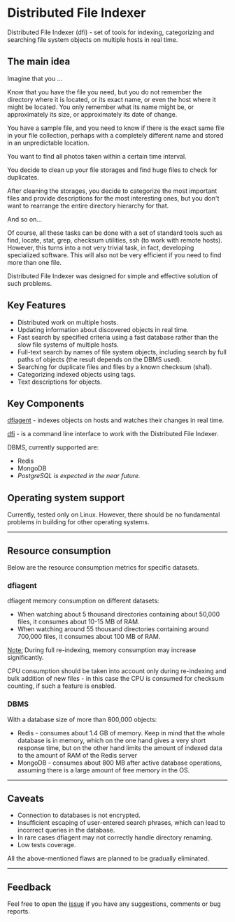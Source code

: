 Distributed File Indexer
==========

Distributed File Indexer (dfi) - set of tools for indexing, categorizing and searching
file system objects on multiple hosts in real time.

## The main idea

Imagine that you ...

Know that you have the file you need, but you do not remember the directory
where it is located, or its exact name, or even the host where it might be
located. You only remember what its name might be, or approximately its size,
or approximately its date of change.

You have a sample file, and you need to know if there is the exact same file in
your file collection, perhaps with a completely different name and stored in an
unpredictable location.

You want to find all photos taken within a certain time interval.

You decide to clean up your file storages and find huge files to check for
duplicates.

After cleaning the storages, you decide to categorize the most important files
and provide descriptions for the most interesting ones, but you don't want to
rearrange the entire directory hierarchy for that.

And so on...

Of course, all these tasks can be done with a set of standard tools such as
find, locate, stat, grep, checksum utilities, ssh (to work with remote hosts).
However, this turns into a not very trivial task, in fact, developing
specialized software. This will also not be very efficient if you need to find
more than one file.

Distributed File Indexer was designed for simple and effective solution of such
problems.

## Key Features

  * Distributed work on multiple hosts.
  * Updating information about discovered objects in real time.
  * Fast search by specified criteria using a fast database rather than
    the slow file systems of multiple hosts.
  * Full-text search by names of file system objects, including search by full
    paths of objects (the result depends on the DBMS used).
  * Searching for duplicate files and files by a known checksum (sha1).
  * Categorizing indexed objects using tags.
  * Text descriptions for objects.

## Key Components

[dfiagent] - indexes objects on hosts and watches their changes in real time.

[dfi] - is a command line interface to work with the Distributed File Indexer.

DBMS, currently supported are:

  * Redis
  * MongoDB
  * _PostgreSQL is expected in the near future._

[dfiagent]: dfiagent/
[dfi]: cmd/dfi/

## Operating system support

Currently, tested only on Linux. However, there should be no fundamental problems in building for other operating systems.

-------------------------
## Resource consumption

Below are the resource consumption metrics for specific datasets.

### dfiagent

dfiagent memory consumption on different datasets:

* When watching about 5 thousand directories containing about 50,000 files, it consumes about 10-15 MB of RAM.
* When watching around 55 thousand directories containing around 700,000 files, it consumes about 100 MB of RAM.

<u>Note:</u> During full re-indexing, memory consumption may increase significantly.

CPU consumption should be taken into account only during re-indexing and bulk addition of new files - in this case the CPU is consumed for checksum counting, if such a feature is enabled.

### DBMS

With a database size of more than 800,000 objects:

  * Redis - consumes about 1.4 GB of memory. Keep in mind that the whole database is in memory, which on the one hand gives a very short response time, but on the other hand limits the amount of indexed data to the amount of RAM of the Redis server
  * MongoDB - consumes about 800 MB after active database operations, assuming there is a large amount of free memory in the OS.

-------------------------
## Caveats

  * Connection to databases is not encrypted.
  * Insufficient escaping of user-entered search phrases, which can lead to incorrect queries in the database.
  * In rare cases dfiagent may not correctly handle directory renaming.
  * Low tests coverage.

All the above-mentioned flaws are planned to be gradually eliminated.

-------------------------
## Feedback

Feel free to open the [issue] if you have any suggestions, comments or bug reports.

[issue]: https://github.com/r-che/dfi/issues
